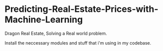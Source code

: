 # Predicting-Real-Estate-Prices-with-Machine-Learning
Dragon Real Estate, Solving a Real world problem.


Install the neccessary modules and stuff that i'm using in my codebase.

